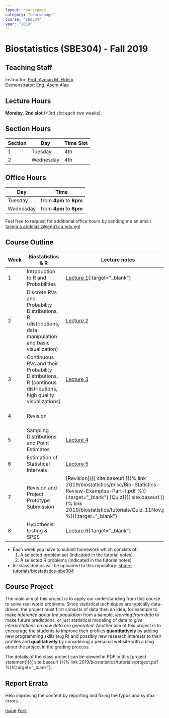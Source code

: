 ```yaml
---
layout: coursepage
category: "coursepage"
course: "sbe304"
year: "2019"
---
```


# Biostatistics \(SBE304\) - Fall 2019

## Teaching Staff

Instructor:  <a href="https://scholar.cu.edu.eg/?q=eldeib">Prof. Ayman M. Eldeib</a> <br>
Demonstrator:   <a href="https://a-alaa.github.io">Eng. Asem Alaa</a> 

## Lecture Hours

**Monday**, **2nd slot** (+3rd slot each two weeks).

## Section Hours

| Section | Day | Time Slot |
|---------|-----|-----------|
|   1     | Tuesday | 4th |
|   2     | Wednesday | 4th |

## Office Hours

| Day | Time |
|-----|-----------|
| Tuesday | from **4pm** to **8pm** |
| Wednesday | from **4pm** to **8pm** |

Feel free to request for additional office hours by sending me an email (asem.a.abdelaziz@eng1.cu.edu.eg)

## Course Outline

| Week | Biostatistics & R | Lecture notes | Tutorial notes |
|------|-----|-------|----|
| 1 |  Introduction to R and Probabilities | [Lecture 1](https://scholar.cu.edu.eg/sites/default/files/eldeib/files/sbe_304_-_bio-statistics-probability_6.pdf){:target="_blank"} | [Tutorial 1]({{ site.baseurl }}{% link 2019/biostatistics/tutorials/tutorial01.pdf %}){:target="_blank"} |
| 2 | Discrete RVs and Probability Distributions, R (distributions, data manipulation and basic visualization)  |   [Lecture 2](https://scholar.cu.edu.eg/sites/default/files/eldeib/files/sbe_304_-_bio-statistics-discrete_random_variables_2.pdf) | [Tutorial 2]({{ site.baseurl }}{% link 2019/biostatistics/tutorials/tutorial02.pdf %}){:target="_blank"} |
| 3 | Continuous RVs and their Probability Distributions, R (continous distributions, high quality visualizations)  |   [Lecture 3](https://scholar.cu.edu.eg/sites/default/files/eldeib/files/sbe_304_-_bio-statistics-continuous_random_variables_8.pdf) | [Tutorial 3]({{ site.baseurl }}{% link 2019/biostatistics/tutorials/tutorial03.pdf %}){:target="_blank"} |
| 4 | Revision  |   | [Quiz]({{ site.baseurl }}{% link 2019/biostatistics/tutorials/Quiz_15Oct.pdf %}){:target="_blank"}  |
| 5 | Sampling Distributions and Point Estimates | [Lecture 4](https://scholar.cu.edu.eg/sites/default/files/eldeib/files/sbe_304_-_bio-statistics-_random_sampling_1.pdf)  | [Tutorial 4]({{ site.baseurl }}{% link 2019/biostatistics/tutorials/tutorial04.pdf %}){:target="_blank"}  |
| 6 | Estimation of Statistical Intervals | [Lecture 5](https://scholar.cu.edu.eg/sites/default/files/eldeib/files/sbe_304_-_bio-statistics-statistical_intervals_5.pdf)  | [Tutorial 5]({{ site.baseurl }}{% link 2019/biostatistics/tutorials/tutorial05.pdf %}){:target="_blank"}  |
| 7 | Revision and Project Prototype Submission | [Revision]({{ site.baseurl }}{% link 2019/biostatistics/misc/Bio-Statistics-Review-Examples-Part-I.pdf %}){:target="_blank"} [Quiz]({{ site.baseurl }}{% link 2019/biostatistics/tutorials/Quiz_11Nov.pdf %}){:target="_blank"}    | Project milestone submission |
| 8 | Hypothesis testing & SPSS | [Lecture 6](https://scholar.cu.edu.eg/sites/default/files/eldeib/files/bio-statistics-__tests_of_hypotheses_7.pdf){:target="_blank"} | [Tutorial 6]({{ site.baseurl }}{% link 2019/biostatistics/tutorials/tutorial06.pdf %}){:target="_blank"} |

<!-- | 3 |  |  | |
| 4 |  | | |
| 5 |   | | |
| 6 |  | | |
| 7 |    | | |
| 8 |    | | |
| 9 |   | | |
| 10 |   | | |
| 11 |  | | |
| 12 |  | | | -->

* Each week you have to submit homework which consists of:
    1. A selected problem set (indicated in the tutorial notes)
    2. A selected R problems (indicated in the tutorial notes)
* In-class demos will be uploaded to this repository: [sbme-tutorials/biostatistics-sbe304](https://github.com/sbme-tutorials/biostatistics-sbe304)

## Course Project

The main aim of this project is to apply our understanding from this course to solve real world problems. Since statistical techniques are typically data-driven, the project must first consists of data then an idea, for example to make _inference about the population_ from a sample, _learning from data_ to make future predictions, or just statistical modeling of data to _give interpretations on how data are generated_. Another aim of this project is to encourage the students to improve their profiles **quantitatively** by adding new programming skills (e.g R) and possibly new research interests to their profiles and **qualitatively** by considering a personal website with a blog about the project in the grading process.

The details of the class project can be viewed in PDF in this [project statement]({{ site.baseurl }}{% link 2019/biostatistics/tutorials/project.pdf %}){:target="_blank"}.


## Report Errata

Help improving the content by reporting and fixing the typos and syntax errors.

<a class="github-button" href="https://github.com/sbme-tutorials/sbme-tutorials.github.io/issues" data-size="large" data-show-count="true" aria-label="Issue sbme-tutorials/sbme-tutorials.github.io on GitHub">Issue</a> <a class="github-button" href="https://github.com/sbme-tutorials/sbme-tutorials.github.io/fork" data-size="large" data-show-count="true" aria-label="Fork sbme-tutorials/sbme-tutorials.github.io on GitHub">Fork</a> 
